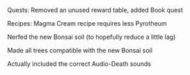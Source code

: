 Quests: Removed an unused reward table, added Book quest

Recipes: Magma Cream recipe requires less Pyrotheum

Nerfed the new Bonsai soil (to hopefully reduce a little lag)

Made all trees compatible with the new Bonsai soil

Actually included the correct Audio-Death sounds
